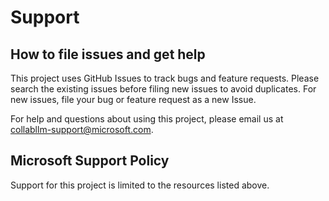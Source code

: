 # Support

## How to file issues and get help  

This project uses GitHub Issues to track bugs and feature requests. Please search the existing 
issues before filing new issues to avoid duplicates.  For new issues, file your bug or 
feature request as a new Issue.

For help and questions about using this project, please email us at collabllm-support@microsoft.com.

## Microsoft Support Policy  

Support for this project is limited to the resources listed above.
